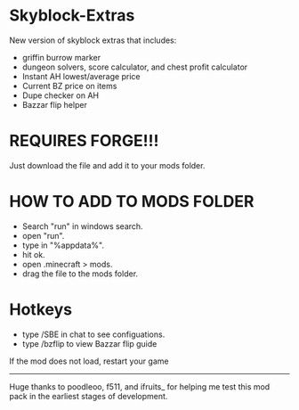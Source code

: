 # Skyblock-Extras
New version of skyblock extras that includes:
 - griffin burrow marker
 - dungeon solvers, score calculator, and chest profit calculator  
 - Instant AH lowest/average price
 - Current BZ price on items
 - Dupe checker on AH
 - Bazzar flip helper

# REQUIRES FORGE!!!
Just download the file and add it to your mods folder. 
                      
# HOW TO ADD TO MODS FOLDER

- Search "run" in windows search. 
- open "run".
- type in "%appdata%".
- hit ok.
- open .minecraft > mods.
- drag the file to the mods folder. 

# Hotkeys 
- type /SBE in chat to see configuations. 
- type /bzflip to view Bazzar flip guide

If the mod does not load, restart your game

-----------------------------------------------------------------------------------------------------------------------------------------------------
Huge thanks to poodleoo, f511, and ifruits_ for helping me test this mod pack in the earliest stages of development. 



